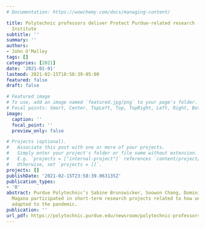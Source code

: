 ```yaml
---
# Documentation: https://wowchemy.com/docs/managing-content/

title: Polytechnic professors deliver Protect Purdue-related research - Purdue Polytechnic
  Institute
subtitle: ''
summary: ''
authors:
- John O'Malley
tags: []
categories: [2021]
date: '2021-01-01'
lastmod: 2021-02-15T18:58:39-05:00
featured: false
draft: false

# Featured image
# To use, add an image named `featured.jpg/png` to your page's folder.
# Focal points: Smart, Center, TopLeft, Top, TopRight, Left, Right, BottomLeft, Bottom, BottomRight.
image:
  caption: ''
  focal_point: ''
  preview_only: false

# Projects (optional).
#   Associate this post with one or more of your projects.
#   Simply enter your project's folder or file name without extension.
#   E.g. `projects = ["internal-project"]` references `content/project/deep-learning/index.md`.
#   Otherwise, set `projects = []`.
projects: []
publishDate: '2021-02-15T23:58:39.063135Z'
publication_types:
- '0'
abstract: Purdue Polytechnic’s Sabine Brunswicker, Soowon Chang, Dominic Kao and Alejandra
  Magana participated in short-term research projects related to how universities
  adapted to the pandemic.
publication: ''
url_pdf: https://polytechnic.purdue.edu/newsroom/polytechnic-professors-deliver-protect-purdue-related-research
---
```

